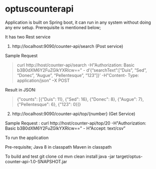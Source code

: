 # optuscounterapi

Application is built on Spring boot, it can run in any system without doing any env setup. Prerequisite is mentioned below;

It has two Rest service

1. http://localhost:9090/counter-api/search (Post service)

Sample Request
> curl http://host/counter-api/search -H"Authorization: Basic b3B0dXM6Y2FuZGlkYXRlcw==" -
d’{“searchText”:[“Duis”, “Sed”, “Donec”, “Augue”, “Pellentesque”, “123”]}’ -H"Content-
Type: application/json" –X POST

Result in JSON:
> {"counts": [{"Duis": 11}, {"Sed": 16}, {"Donec": 8}, {"Augue": 7}, {"Pellentesque": 6},
{"123": 0}]}

2. http://localhost:9090/counter-api/top/{number} (Get Service)

Sample Request : 
curl http://host/counter-api/top/20 -H"Authorization: Basic b3B0dXM6Y2FuZGlkYXRlcw==" -
H”Accept: text/csv”


To run the application

Pre-requisite;
Java 8 in classpath
Maven in classpath

To build and test
git clone <current repository>
cd <to cloned repository directory>
mvn clean install
java -jar target/optus-counter-api-1.0-SNAPSHOT.jar
